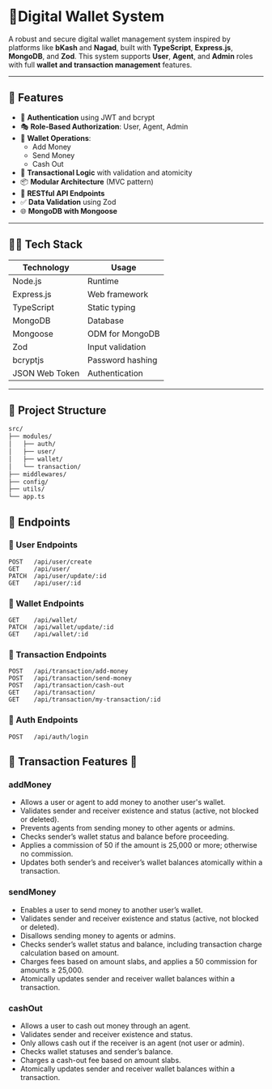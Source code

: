 # 💸Digital Wallet System 

A robust and secure digital wallet management system inspired by platforms like **bKash** and **Nagad**, built with **TypeScript**, **Express.js**, **MongoDB**, and **Zod**. This system supports **User**, **Agent**, and **Admin** roles with full **wallet and transaction management** features.

---

## 🚀 Features

- 🔐 **Authentication** using JWT and bcrypt
- 🎭 **Role-Based Authorization**: User, Agent, Admin
- 🏦 **Wallet Operations**:
  - Add Money
  - Send Money
  - Cash Out
- 🧱 **Transactional Logic** with validation and atomicity
- 📦 **Modular Architecture** (MVC pattern)
- 🔁 **RESTful API Endpoints**
- ✅ **Data Validation** using Zod
- 🌐 **MongoDB with Mongoose**

---

## 🧑‍💻 Tech Stack

| Technology     | Usage                        |
|----------------|------------------------------|
| Node.js        | Runtime                      |
| Express.js     | Web framework                |
| TypeScript     | Static typing                |
| MongoDB        | Database                     |
| Mongoose       | ODM for MongoDB              |
| Zod            | Input validation             |
| bcryptjs       | Password hashing             |
| JSON Web Token | Authentication               |

---

## 📁 Project Structure

```bash
src/
├── modules/
│   ├── auth/
│   ├── user/
│   ├── wallet/
│   └── transaction/
├── middlewares/
├── config/
├── utils/
└── app.ts
```



## 🚀 Endpoints

### 👤 User Endpoints
```http
POST   /api/user/create
GET    /api/user/
PATCH  /api/user/update/:id
GET    /api/user/:id
```

### 💼 Wallet Endpoints
```http
GET    /api/wallet/
PATCH  /api/wallet/update/:id
GET    /api/wallet/:id
```

### 💸 Transaction Endpoints
```http
POST   /api/transaction/add-money
POST   /api/transaction/send-money
POST   /api/transaction/cash-out
GET    /api/transaction/
GET    /api/transaction/my-transaction/:id
```

### 🔐 Auth Endpoints
```http
POST   /api/auth/login
```

## 🚀 Transaction Features 🚀

### addMoney
- Allows a user or agent to add money to another user's wallet.
- Validates sender and receiver existence and status (active, not blocked or deleted).
- Prevents agents from sending money to other agents or admins.
- Checks sender’s wallet status and balance before proceeding.
- Applies a commission of 50 if the amount is 25,000 or more; otherwise no commission.
- Updates both sender’s and receiver’s wallet balances atomically within a transaction.

### sendMoney
- Enables a user to send money to another user’s wallet.
- Validates sender and receiver existence and status (active, not blocked or deleted).
- Disallows sending money to agents or admins.
- Checks sender’s wallet status and balance, including transaction charge calculation based on amount.
- Charges fees based on amount slabs, and applies a 50 commission for amounts ≥ 25,000.
- Atomically updates sender and receiver wallet balances within a transaction.

### cashOut
- Allows a user to cash out money through an agent.
- Validates sender and receiver existence and status.
- Only allows cash out if the receiver is an agent (not user or admin).
- Checks wallet statuses and sender’s balance.
- Charges a cash-out fee based on amount slabs.
- Atomically updates sender and receiver wallet balances within a transaction.

